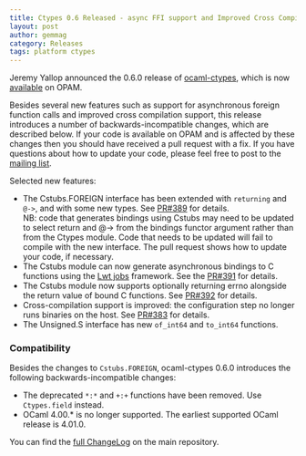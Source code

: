 ```yaml
---
title: Ctypes 0.6 Released - async FFI support and Improved Cross Compilation
layout: post
author: gemmag
category: Releases
tags: platform ctypes
---
```


Jeremy Yallop announced the 0.6.0 release of
[ocaml-ctypes](https://github.com/ocamllabs/ocaml-ctypes), which is now
[available](https://opam.ocaml.org/packages/ctypes/ctypes.0.6.0/) on
OPAM.

Besides several new features such as support for asynchronous foreign
function calls and improved cross compilation support, this release
introduces a number of backwards-incompatible changes, which are
described below. If your code is available on OPAM and is affected by
these changes then you should have received a pull request with a fix.
If you have questions about how to update your code, please feel free to
post to the [mailing list](http://lists.ocaml.org/listinfo/ctypes).

Selected new features:

-   The Cstubs.FOREIGN interface has been extended with `returning` and
    `@->`, and with some new types. See
    [PR\#389](https://github.com/ocamllabs/ocaml-ctypes/pull/389) for
    details.  
    NB: code that generates bindings using Cstubs may need to be updated
    to select return and @-&gt; from the bindings functor argument
    rather than from the Ctypes module. Code that needs to be updated
    will fail to compile with the new interface. The pull request shows
    how to update your code, if necessary.
-   The Cstubs module can now generate asynchronous bindings to C
    functions using the [Lwt
    jobs](https://github.com/ocsigen/lwt/blob/master/src/unix/lwt_unix_stubs.c#L904)
    framework. See the
    [PR\#391](https://github.com/ocamllabs/ocaml-ctypes/pull/391) for
    details.
-   The Cstubs module now supports optionally returning errno alongside
    the return value of bound C functions. See
    [PR\#392](https://github.com/ocamllabs/ocaml-ctypes/pull/392) for
    details.
-   Cross-compilation support is improved: the configuration step no
    longer runs binaries on the host. See
    [PR\#383](https://github.com/ocamllabs/ocaml-ctypes/pull/383) for
    details.
-   The Unsigned.S interface has new `of_int64` and `to_int64`
    functions.

### Compatibility

Besides the changes to `Cstubs.FOREIGN`, ocaml-ctypes 0.6.0 introduces
the following backwards-incompatible changes:

-   The deprecated `*:*` and `+:+` functions have been removed. Use
    `Ctypes.field` instead.
-   OCaml 4.00.\* is no longer supported. The earliest supported OCaml
    release is 4.01.0.

You can find the [full
ChangeLog](https://github.com/ocamllabs/ocaml-ctypes/blob/0.6.0/CHANGES.md#ctypes-060)
on the main repository.
